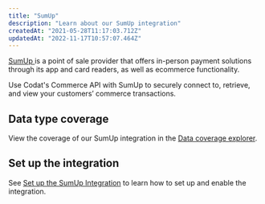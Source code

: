 ```yaml
---
title: "SumUp"
description: "Learn about our SumUp integration"
createdAt: "2021-05-28T11:17:03.712Z"
updatedAt: "2022-11-17T10:57:07.464Z"
---
```


<p><a className="external" href="https://sumup.com/" target="_blank">
  SumUp
</a> is a point of sale provider that offers in-person payment solutions through
its app and card readers, as well as ecommerce functionality.</p>

Use Codat's Commerce API with SumUp to securely connect to, retrieve, and view your customers’ commerce transactions.

## Data type coverage

View the coverage of our SumUp integration in the <a className="external" href="https://knowledge.codat.io/supported-features/commerce?view=tab-by-integration&integrationKey=pshf" target="_blank">Data coverage explorer</a>.

## Set up the integration

See [Set up the SumUp Integration](/integrations/commerce/sumup/set-up-sumup-in-production-1) to learn how to set up and enable the integration.
